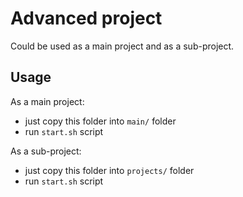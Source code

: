 # Advanced project

Could be used as a main project and as a sub-project.

## Usage

As a main project:
 - just copy this folder into `main/` folder
 - run `start.sh` script

As a sub-project:
 - just copy this folder into `projects/` folder
 - run `start.sh` script
